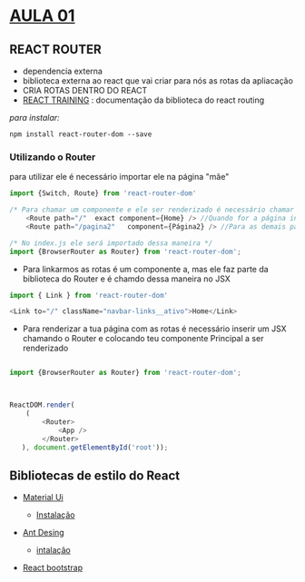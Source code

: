 # [AULA 01](https://github.com/myrmanso/reprograma-react/tree/master/semana_02/aula_01/my-app)


## REACT ROUTER

* dependencia externa 
* biblioteca externa ao react que vai criar para nós as rotas da apliacação
* CRIA ROTAS DENTRO DO REACT
* [REACT TRAINING](https://reacttraining.com/react-router/web/guides/quick-start) : documentação da biblioteca do react routing


_para instalar:_

```
npm install react-router-dom --save
```


### Utilizando o Router

para utilizar ele é necessário importar ele na página "mãe"

```javascript
import {Switch, Route} from 'react-router-dom'

/* Para chamar um componente e ele ser renderizado é necessário chamar assim:*/
	<Route path="/"  exact component={Home} /> //Quando for a página index
	<Route path="/pagina2"   component={Página2} /> //Para as demais páginas

/* No index.js ele será importado dessa maneira */
import {BrowserRouter as Router} from 'react-router-dom';
```


* Para linkarmos as rotas 
é um componente a, mas ele faz parte da biblioteca do Router e é chamdo dessa maneira no JSX

```javascript
import { Link } from 'react-router-dom'

<Link to="/" className="navbar-links__ativo">Home</Link>
```

* Para renderizar a tua página com as rotas é necessário inserir um JSX chamando o Router e colocando teu componente Principal a ser renderizado

```javascript 

import {BrowserRouter as Router} from 'react-router-dom';



ReactDOM.render(
    (
        <Router>
            <App />
        </Router>
   ), document.getElementById('root'));
```


## Bibliotecas de estilo do React

* [Material Ui](https://material-ui.com/pt/)
	* [Instalação](https://www.npmjs.com/package/@material-ui/core)

* [Ant Desing](https://ant.design/)
	* [intalação](https://ant.design/docs/react/introduce) 

* [React bootstrap](https://react-bootstrap.github.io/getting-started/introduction/)

